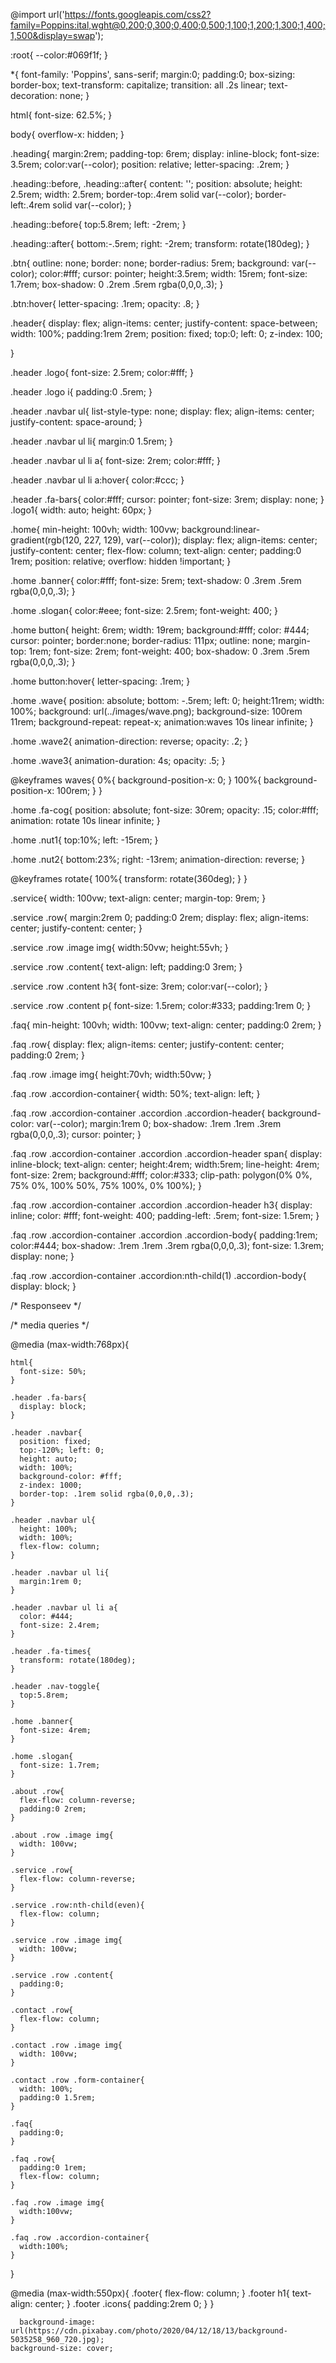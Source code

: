 @import url('https://fonts.googleapis.com/css2?family=Poppins:ital,wght@0,200;0,300;0,400;0,500;1,100;1,200;1,300;1,400;1,500&display=swap');

:root{
  --color:#069f1f;
}

*{
  font-family: 'Poppins', sans-serif;
  margin:0; padding:0;
  box-sizing: border-box;
  text-transform: capitalize;
  transition: all .2s linear;
  text-decoration: none;
}

html{
  font-size: 62.5%;
}

body{
  overflow-x: hidden;
}

.heading{
    margin:2rem;
    padding-top: 6rem;
    display: inline-block;
    font-size: 3.5rem;
    color:var(--color);
    position: relative;
    letter-spacing: .2rem;
  }
  
  .heading::before, .heading::after{
    content: '';
    position: absolute;
    height: 2.5rem;
    width: 2.5rem;
    border-top:.4rem solid var(--color);
    border-left:.4rem solid var(--color);
  }
  
  .heading::before{
    top:5.8rem; left: -2rem;
  }
  
  .heading::after{
    bottom:-.5rem; right: -2rem;
    transform: rotate(180deg);
  }
  

.btn{
  outline: none;
  border: none;
  border-radius: 5rem;
  background: var(--color);
  color:#fff;
  cursor: pointer;
  height:3.5rem;
  width: 15rem;
  font-size: 1.7rem;
  box-shadow: 0 .2rem .5rem rgba(0,0,0,.3);
}

.btn:hover{
  letter-spacing: .1rem;
  opacity: .8;
}













.header{
  display: flex;
  align-items: center;
  justify-content: space-between;
  width: 100%;
  padding:1rem 2rem;
  position: fixed;
  top:0; left: 0;
  z-index: 100;
 
}

.header .logo{
  font-size: 2.5rem;
  color:#fff;
}

.header .logo i{
  padding:0 .5rem;
}

.header .navbar ul{
  list-style-type: none;
  display: flex;
  align-items: center;
  justify-content: space-around;
}

.header .navbar ul li{
  margin:0 1.5rem;
}

.header .navbar ul li a{
  font-size: 2rem;
  color:#fff;
}

.header .navbar ul li a:hover{
  color:#ccc;
}

.header .fa-bars{
  color:#fff;
  cursor: pointer;
  font-size: 3rem;
  display: none;
}
.logo1{
    width: auto;
    height: 60px;
}






.home{
  min-height: 100vh;
  width: 100vw;
  background:linear-gradient(rgb(120, 227, 129), var(--color));
  display: flex;
  align-items: center;
  justify-content: center;
  flex-flow: column;
  text-align: center;
  padding:0 1rem;
  position: relative;
  overflow: hidden !important;
}

.home .banner{
  color:#fff;
  font-size: 5rem;
  text-shadow: 0 .3rem .5rem rgba(0,0,0,.3);
}

.home .slogan{
  color:#eee;
  font-size: 2.5rem;
  font-weight: 400;
}

.home button{
  height: 6rem;
  width: 19rem;
  background:#fff;
  color: #444;
  cursor: pointer;
  border:none;
  border-radius: 111px;
  outline: none;
  margin-top: 1rem;
  font-size: 2rem;
  font-weight: 400;
  box-shadow: 0 .3rem .5rem rgba(0,0,0,.3);
}

.home button:hover{
  letter-spacing: .1rem;
}

.home .wave{
  position: absolute;
  bottom: -.5rem;
  left: 0;
  height:11rem;
  width: 100%;
  background: url(../images/wave.png);
  background-size: 100rem 11rem;
  background-repeat: repeat-x;
  animation:waves 10s linear infinite;
}

.home .wave2{
  animation-direction: reverse;
  opacity: .2;
}

.home .wave3{
  animation-duration: 4s;
  opacity: .5;
}

@keyframes waves{
  0%{
    background-position-x: 0;
  }
  100%{
    background-position-x: 100rem;
  }
}

.home .fa-cog{
  position: absolute;
  font-size: 30rem;
  opacity: .15;
  color:#fff;
  animation: rotate 10s linear infinite;
}

.home .nut1{
  top:10%; left: -15rem;
}

.home .nut2{
  bottom:23%; right: -13rem;
  animation-direction: reverse;
}

@keyframes rotate{
  100%{
    transform: rotate(360deg);
  }
}



.service{
    width: 100vw;
    text-align: center;
    margin-top: 9rem;
  }
  
  .service .row{
    margin:2rem 0;
    padding:0 2rem;
    display: flex;
    align-items: center;
    justify-content: center;
  }
  
  .service .row .image img{
    width:50vw;
    height:55vh;
  }
  
  .service .row .content{
    text-align: left;
    padding:0 3rem;
  }
  
  .service .row .content h3{
    font-size: 3rem;
    color:var(--color);
  }
  
  .service .row .content p{
    font-size: 1.5rem;
    color:#333;
    padding:1rem 0;
  }
  




  
.faq{
    min-height: 100vh;
    width: 100vw;
    text-align: center;
    padding:0 2rem;
  }
  
  .faq .row{
    display: flex;
    align-items: center;
    justify-content: center;
    padding:0 2rem;
  }
  
  .faq .row .image img{
    height:70vh;
    width:50vw;
  }
  
  .faq .row .accordion-container{
    width: 50%;
    text-align: left;
  }
  
  .faq .row .accordion-container .accordion .accordion-header{
    background-color: var(--color);
    margin:1rem 0;
    box-shadow: .1rem .1rem .3rem rgba(0,0,0,.3);
    cursor: pointer;
  }
  
  .faq .row .accordion-container .accordion .accordion-header span{
    display: inline-block;
    text-align: center;
    height:4rem;
    width:5rem;
    line-height: 4rem;
    font-size: 2rem;
    background:#fff;
    color:#333;
    clip-path: polygon(0% 0%, 75% 0%, 100% 50%, 75% 100%, 0% 100%);
  }
  
  .faq .row .accordion-container .accordion .accordion-header h3{
    display: inline;
    color: #fff;
    font-weight: 400;
    padding-left: .5rem;
    font-size: 1.5rem;
  }
  
  .faq .row .accordion-container .accordion .accordion-body{
    padding:1rem;
    color:#444;
    box-shadow: .1rem .1rem .3rem rgba(0,0,0,.3);
    font-size: 1.3rem;
    display: none;
  }
  
  .faq .row .accordion-container .accordion:nth-child(1) .accordion-body{
    display: block;
  }
  

/* 
Responseev */




/* media queries  */

@media (max-width:768px){

    html{
      font-size: 50%;
    }
  
    .header .fa-bars{
      display: block;
    }
  
    .header .navbar{
      position: fixed;
      top:-120%; left: 0;
      height: auto;
      width: 100%;
      background-color: #fff;
      z-index: 1000;
      border-top: .1rem solid rgba(0,0,0,.3);
    }
  
    .header .navbar ul{
      height: 100%;
      width: 100%;
      flex-flow: column;
    }
  
    .header .navbar ul li{
      margin:1rem 0;
    }
  
    .header .navbar ul li a{
      color: #444;
      font-size: 2.4rem;
    }
  
    .header .fa-times{
      transform: rotate(180deg);
    }
  
    .header .nav-toggle{
      top:5.8rem;
    }
  
    .home .banner{
      font-size: 4rem;
    }
  
    .home .slogan{
      font-size: 1.7rem;
    }
  
    .about .row{
      flex-flow: column-reverse;
      padding:0 2rem;
    }
  
    .about .row .image img{
      width: 100vw;
    }
  
    .service .row{
      flex-flow: column-reverse;
    }
  
    .service .row:nth-child(even){
      flex-flow: column;
    }
  
    .service .row .image img{
      width: 100vw;
    }
  
    .service .row .content{
      padding:0;
    }
  
    .contact .row{
      flex-flow: column;
    }
  
    .contact .row .image img{
      width: 100vw;
    }
  
    .contact .row .form-container{
      width: 100%;
      padding:0 1.5rem;
    }
  
    .faq{
      padding:0;
    }
  
    .faq .row{
      padding:0 1rem;
      flex-flow: column;
    }
  
    .faq .row .image img{
      width:100vw;
    }
  
    .faq .row .accordion-container{
      width:100%;
    }
  
  }
  
  @media (max-width:550px){
    .footer{
      flex-flow: column;
    }
    .footer h1{
      text-align: center;
    }
    .footer .icons{
      padding:2rem 0;
    }
  }




      background-image: url(https://cdn.pixabay.com/photo/2020/04/12/18/13/background-5035258_960_720.jpg);
    background-size: cover;

    